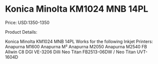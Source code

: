 # Konica Minolta KM1024 MNB 14PL

Price: USD:1350-1350

Product Details:

Konica Minolta KM1024 MNB 14PL
Works for the following Inkjet Printers:
Anapurna M1600 Anapurna M² Anapurna M2050 Anapurna M2540 FB
Allwin C8
DGI VE-3206
Dilli Neo Titan FB2513-06DW / Neo Titan UVT-1604D
